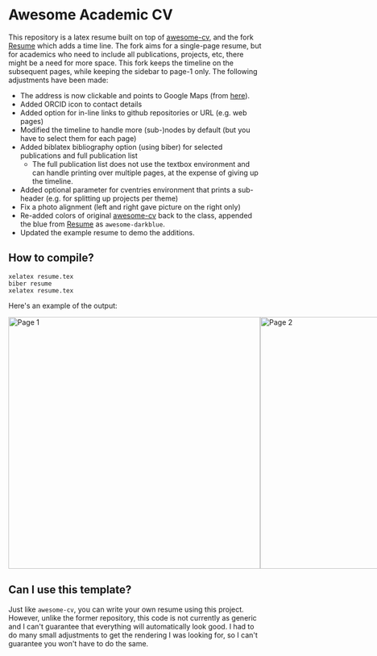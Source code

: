 
# Awesome Academic CV
This repository is a latex resume built on top of
[awesome-cv](https://github.com/posquit0/Awesome-CV), and the fork [Resume](https://github.com/Slyces/resume) which adds a time line. The fork aims for a single-page resume, but for academics who need to include all publications, projects, etc, there might be a need for more space. This fork keeps the timeline on the subsequent pages, while keeping the sidebar to page-1 only. The following adjustments have been made:

* The address is now clickable and points to Google Maps (from [here](https://github.com/Slyces/resume/commit/84c2f899773472caa878feca2c5ce77a6dffba22)).
* Added ORCID icon to contact details
* Added option for in-line links to github repositories or URL (e.g. web pages)
* Modified the timeline to handle more (sub-)nodes by default (but you have to select them for each page)
* Added biblatex bibliography option (using biber) for selected publications and full publication list
  * The full publication list does not use the textbox environment and can handle printing over multiple pages, at the expense of giving up the timeline.
* Added optional parameter for cventries environment that prints a sub-header (e.g. for splitting up projects per theme)
* Fix a photo alignment (left and right gave picture on the right only)
* Re-added colors of original [awesome-cv](https://github.com/posquit0/Awesome-CV) back to the class, appended the blue from [Resume](https://github.com/Slyces/resume) as `awesome-darkblue`.
* Updated the example resume to demo the additions.

## How to compile?
```
xelatex resume.tex
biber resume
xelatex resume.tex
```

Here's an example of the output:

<div style="display: flex; justify-content: space-between;">
  <img src="https://github.com/iroghair/aa-resume/blob/7ebbc2017e2436ecbaebf7a077e462a8f5b3dafb/images/pg-1.png" alt="Page 1" width="500"/>
  <img src="https://github.com/iroghair/aa-resume/blob/7ebbc2017e2436ecbaebf7a077e462a8f5b3dafb/images/pg-2.png" alt="Page 2" width="500"/>
  <img src="https://github.com/iroghair/aa-resume/blob/7ebbc2017e2436ecbaebf7a077e462a8f5b3dafb/images/pg-3.png" alt="Page 3" width="500"/>
</div>


## Can I use this template?

Just like `awesome-cv`, you can write your own resume using this project.
However, unlike the former repository, this code is not currently as generic and
I can't guarantee that everything will automatically look good. I had to do many
small adjustments to get the rendering I was looking for, so I can't guarantee
you won't have to do the same.
